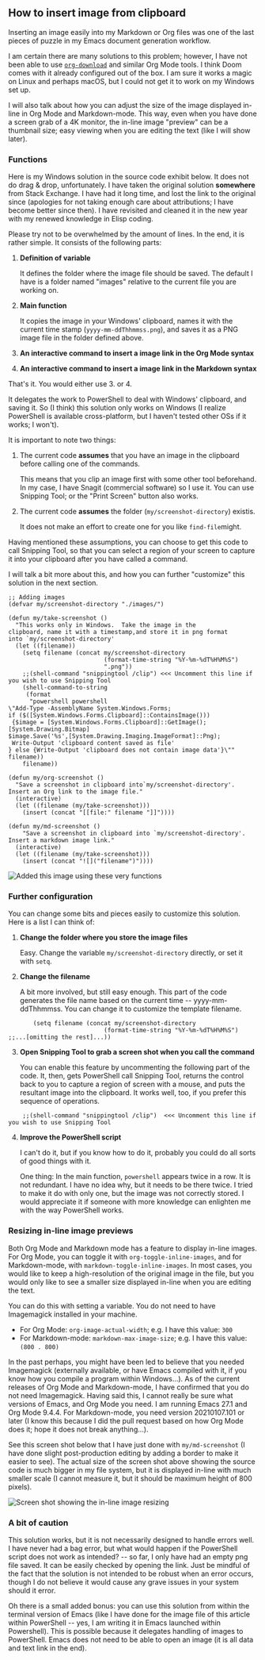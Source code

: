 ## How to insert image from clipboard

Inserting an image easily into my Markdown or Org files was one of the last pieces of puzzle in my Emacs document generation workflow. 

I am certain there are many solutions to this problem; however, I have not been able to use [`org-download`](https://github.com/abo-abo/org-download) and similar Org Mode tools. I think Doom comes with it already configured out of the box. I am sure it works a magic on Linux and perhaps macOS, but I could not get it to work on my Windows set up.

I will also talk about how you can adjust the size of the image displayed in-line in Org Mode and Markdown-mode. This way, even when you have done a screen grab of a 4K monitor, the in-line image "preview" can be a thumbnail size; easy viewing when you are editing the text (like I will show later). 

### Functions

Here is my Windows solution in the source code exhibit below. It does not do drag & drop, unfortunately. I have taken the original solution **somewhere** from Stack Exchange. I have had it long time, and lost the link to the original since (apologies for not taking enough care about attributions; I have become better since then). I have revisited and cleaned it in the new year with my renewed knowledge in Elisp coding.

Please try not to be overwhelmed by the amount of lines. In the end, it is rather simple. It consists of the following parts:

1. **Definition of variable**

    It defines the folder where the image file should be saved. The default I have is a folder named "images" relative to the current file you are working on.

2. **Main function**

    It copies the image in your Windows' clipboard, names it with the current time stamp (`yyyy-mm-ddThhmmss.png`), and saves it as a PNG image file in the folder defined above.

3. **An interactive command to insert a image link in the Org Mode syntax** 

4. **An interactive command to insert a image link in the Markdown syntax**

That's it. You would either use 3. or 4. 

It delegates the work to PowerShell to deal with Windows' clipboard, and saving it. So (I think) this solution only works on Windows (I realize PowerShell is available cross-platform, but I haven't tested other OSs if it works; I won't). 

It is important to note two things:

1. The current code **assumes** that you have an image in the clipboard before calling one of the commands. 

    This means that you clip an image first with some other tool beforehand. In my case, I have Snagit (commercial software) so I use it. You can use Snipping Tool; or the "Print Screen" button also works. 
    
2. The current code **assumes** the folder (`my/screenshot-directory`) existis.

    It does not make an effort to create one for you like `find-file`might.

Having mentioned these assumptions, you can choose to get this code to call Snipping Tool, so that you can select a region of your screen to capture it into your clipboard after you have called a command. 

I will talk a bit more about this, and how you can further "customize" this solution in the next section.

```emacs-lisp
;; Adding images
(defvar my/screenshot-directory "./images/")

(defun my/take-screenshot ()
  "This works only in Windows.  Take the image in the
clipboard, name it with a timestamp,and store it in png format
into `my/screenshot-directory' 
  (let ((filename))
    (setq filename (concat my/screenshot-directory
                           (format-time-string "%Y-%m-%dT%H%M%S")
                           ".png"))
    ;;(shell-command "snippingtool /clip") <<< Uncomment this line if you wish to use Snipping Tool
    (shell-command-to-string
     (format
      "powershell powershell
\"Add-Type -AssemblyName System.Windows.Forms;
if ($([System.Windows.Forms.Clipboard]::ContainsImage()))
 {$image = [System.Windows.Forms.Clipboard]::GetImage();
[System.Drawing.Bitmap]
$image.Save('%s',[System.Drawing.Imaging.ImageFormat]::Png);
 Write-Output 'clipboard content saved as file'
} else {Write-Output 'clipboard does not contain image data'}\"" filename))
    filename))

(defun my/org-screenshot ()
  "Save a screenshot in clipboard into`my/screenshot-directory'. 
Insert an Org link to the image file."
  (interactive)
  (let ((filename (my/take-screenshot)))
    (insert (concat "[[file:" filename "]]"))))

(defun my/md-screenshot ()
    "Save a screenshot in clipboard into `my/screenshot-directory'.
Insert a markdown image link."
  (interactive)
  (let ((filename (my/take-screenshot)))
    (insert (concat "![]("filename")"))))
```

![Added this image using these very functions](./images/2021-01-07T164335.png)

### Further configuration

You can change some bits and pieces easily to customize this solution. Here is a list I can think of:

1. **Change the folder where you store the image files**

    Easy. Change the variable `my/screenshot-directory` directly, or set it with `setq`. 
   
2. **Change the filename**

    A bit more involved, but still easy enough. This part of the code generates the file name based on the current time -- yyyy-mm-ddThhmmss. You can change it to customize the template filename.

```emacs-lisp
       (setq filename (concat my/screenshot-directory
                           (format-time-string "%Y-%m-%dT%H%M%S") ;;...[omitting the rest]...))
```

3. **Open Snipping Tool to grab a screen shot when you call the command**

    You can enable this feature by uncommenting the following part of the code. It, then, gets PowerShell call Snipping Tool, returns the control back to you to capture a region of screen with a mouse, and puts the resultant image into the clipboard. It works well, too, if you prefer this sequence of operations. 

```emacs-lisp
    ;;(shell-command "snippingtool /clip")  <<< Uncomment this line if you wish to use Snipping Tool
```

4. **Improve the PowerShell script**

    I can't do it, but if you know how to do it, probably you could do all sorts of good things with it. 
   
   One thing: In the main function, `powershell` appears twice in a row. It is not redundant. I have no idea why, but it needs to be there twice. I tried to make it do with only one, but the image was not correctly stored. I would appreciate it if someone with more knowledge can enlighten me with the way PowerShell works.

### Resizing in-line image previews

Both Org Mode and Markdown mode has a feature to display in-line images. For Org Mode, you can toggle it with `org-toggle-inline-images`, and for Markdown-mode, with `markdown-toggle-inline-images`. In most cases, you would like to keep a high-resolution of the original image in the file, but you would only like to see a smaller size displayed in-line when you are editing the text. 

You can do this with setting a variable. You do not need to have Imagemagick installed in your machine.

- For Org Mode: `org-image-actual-width`; e.g. I have this value: `300`
- For Markdown-mode: `markdown-max-image-size`; e.g. I have this value: `(800 . 800)`

In the past perhaps, you might have been led to believe that you needed Imagemagick (externally available, or have Emacs compiled with it, if you know how you compile a program within Windows...). As of the current releases of Org Mode and Markdown-mode, I have confirmed that you do not need Imagemagick. Having said this, I cannot really be sure what versions of Emacs, and Org Mode you need. I am running Emacs 27.1 and Org Mode 9.4.4. For Markdown-mode, you need version 20210107.101 or later (I know this because I did the pull request based on how Org Mode does it; hope it does not break anything...). 

See this screen shot below that I have just done with `my/md-screenshot` (I have done slight post-production editing by adding a border to make it easier to see). The actual size of the screen shot above showing the source code is much bigger in my file system, but it is displayed in-line with much smaller scale (I cannot measure it, but it should be maximum height of 800 pixels). 

![Screen shot showing the in-line image resizing](./images/2021-01-07T201700.png)
    
### A bit of caution

This solution works, but it is not necessarily designed to handle errors well. I have never had a bag error, but what would happen if the PowerShell script does not work as intended? -- so far, I only have had an empty png file saved. It can be easily checked by opening the link. Just be mindful of the fact that the solution is not intended to be robust when an error occurs, though I do not believe it would cause any grave issues in your system should it error. 

Oh there is a small added bonus: you can use this solution from within the terminal version of Emacs (like I have done for the image file of this article within PowerShell -- yes, I am writing it in Emacs launched within Powershell). This is possible because it delegates handling of images to PowerShell. Emacs does not need to be able to open an image (it is all data and text link in the end).
